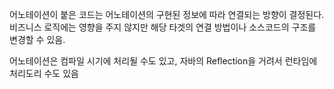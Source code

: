 어노테이션이 붙은 코드는 어노테이션의 구현된 정보에 따라 연결되는 방향이 결정된다. 비즈니스 로직에는 영향을 주지 않지만 해당 타겟의 연결 방법이나 소스코드의 구조를 변경할 수 있음.

어노테이션은 컴파일 시기에 처리될 수도 있고, 자바의 Reflection을 거려서 런타임에 처리도리 수도 있음